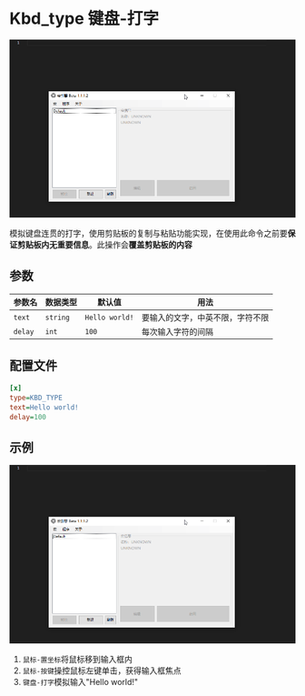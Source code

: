 # Kbd_type 键盘-打字

![示例](001.gif)

模拟键盘连贯的打字，使用剪贴板的复制与粘贴功能实现，在使用此命令之前要**保证剪贴板内无重要信息**。此操作会**覆盖剪贴板的内容**

## 参数

|参数名|数据类型|默认值|用法|
|-|-|-|-|
|`text`|`string`|`Hello world!`|要输入的文字，中英不限，字符不限|
|`delay`|`int`|`100`|每次输入字符的间隔|

## 配置文件

```ini
[x]
type=KBD_TYPE
text=Hello world!
delay=100
```

## 示例

![示例](001.gif)

  1. `鼠标-置坐标`将鼠标移到输入框内
  2. `鼠标-按键`操控鼠标左键单击，获得输入框焦点
  3. `键盘-打字`模拟输入"Hello world!"